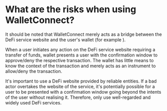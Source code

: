 # What are the risks when using WalletConnect?

It should be noted that WalletConnect merely acts as a bridge between the DeFi service website and the user's wallet (for example ).

When a user initiates any action on the DeFi service website requiring a transfer of funds, wallet presents a user with the confirmation window to approve/deny the respective transaction. The wallet has little means to know the context of the transaction and merely acts as an instrument to allow/deny the transaction.

It's important to use a DeFi website provided by reliable entities. If a bad actor overtakes the website of the service, it's potentially possible for a user to be presented with a confirmation window going beyond the intents of the user without realising it. Therefore, only use well-regarded and widely used DeFi services.
